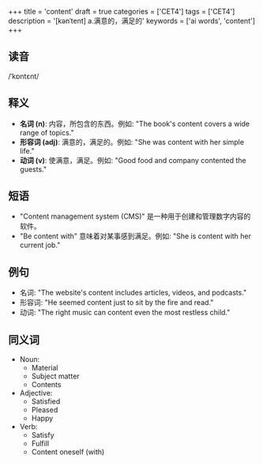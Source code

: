 +++
title = 'content'
draft = true
categories = ['CET4']
tags = ['CET4']
description = '[kənˈtent] a.满意的，满足的'
keywords = ['ai words', 'content']
+++

## 读音
/ˈkɒntɛnt/

## 释义
- **名词 (n)**: 内容，所包含的东西。例如: "The book's content covers a wide range of topics."
- **形容词 (adj)**: 满意的，满足的。例如: "She was content with her simple life."
- **动词 (v)**: 使满意，满足。例如: "Good food and company contented the guests."

## 短语
- "Content management system (CMS)" 是一种用于创建和管理数字内容的软件。
- "Be content with" 意味着对某事感到满足。例如: "She is content with her current job."

## 例句
- 名词: "The website's content includes articles, videos, and podcasts."
- 形容词: "He seemed content just to sit by the fire and read."
- 动词: "The right music can content even the most restless child."

## 同义词
- Noun:
  - Material
  - Subject matter
  - Contents
- Adjective:
  - Satisfied
  - Pleased
  - Happy
- Verb:
  - Satisfy
  - Fulfill
  - Content oneself (with)
